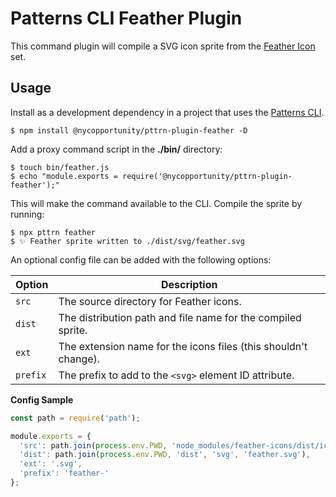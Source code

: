 # Patterns CLI Feather Plugin

This command plugin will compile a SVG icon sprite from the [Feather Icon](https://feathericons.com/) set.

## Usage

Install as a development dependency in a project that uses the [Patterns CLI](https://github.com/CityOfNewYork/patterns-cli).

```shell
$ npm install @nycopportunity/pttrn-plugin-feather -D
```

Add a proxy command script in the **./bin/** directory:

```shell
$ touch bin/feather.js
$ echo "module.exports = require('@nycopportunity/pttrn-plugin-feather');"
```

This will make the command available to the CLI. Compile the sprite by running:

```shell
$ npx pttrn feather
$ ✨ Feather sprite written to ./dist/svg/feather.svg
```

An optional config file can be added with the following options:

Option   | Description
---------|-
`src`    | The source directory for Feather icons.
`dist`   | The distribution path and file name for the compiled sprite.
`ext`    | The extension name for the icons files (this shouldn't change).
`prefix` | The prefix to add to the `<svg>` element ID attribute.

**Config Sample**

```JavaScript
const path = require('path');

module.exports = {
  'src': path.join(process.env.PWD, 'node_modules/feather-icons/dist/icons'),
  'dist': path.join(process.env.PWD, 'dist', 'svg', 'feather.svg'),
  'ext': '.svg',
  'prefix': 'feather-'
};
```

